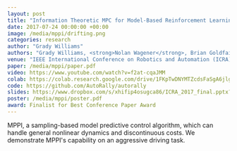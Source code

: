 ```yaml
---
layout: post
title: "Information Theoretic MPC for Model-Based Reinforcement Learning"
date: 2017-07-24 00:00:00 +00:00
image: /media/mppi/drifting.png
categories: research
author: "Grady Williams"
authors: "Grady Williams, <strong>Nolan Wagener</strong>, Brian Goldfain, Paul Drews, James Rehg, Byron Boots, Evangelos Theodorou"
venue: "IEEE International Conference on Robotics and Automation (ICRA)"
paper: /media/mppi/paper.pdf
video: https://www.youtube.com/watch?v=f2at-cqaJMM
colab: https://colab.research.google.com/drive/1FKpTwDNYMTZcdsFaSgA6jlg6OdLW-wt0?usp=sharing
code: https://github.com/AutoRally/autorally
slides: https://www.dropbox.com/s/xhifip4osugca86/ICRA_2017_final.pptx?dl=0
poster: /media/mppi/poster.pdf
award: Finalist for Best Conference Paper Award
---
```

MPPI, a sampling-based model predictive control algorithm, which can handle general nonlinear dynamics and discontinuous costs.
We demonstrate MPPI's capability on an aggressive driving task.

